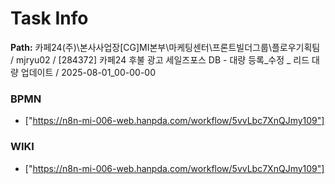 # Task Info

**Path:** 카페24(주)\본사사업장\[CG]MI본부\마케팅센터\프론트빌더그룹\플로우기획팀 / mjryu02 / [284372] 카페24 후불 광고 세일즈포스 DB - 대량 등록_수정 _ 리드 대량 업데이트 / 2025-08-01_00-00-00

### BPMN
- ["https://n8n-mi-006-web.hanpda.com/workflow/5vvLbc7XnQJmy109"]

### WIKI
- ["https://n8n-mi-006-web.hanpda.com/workflow/5vvLbc7XnQJmy109"]

